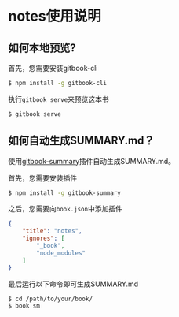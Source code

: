 # notes使用说明

## 如何本地预览?

首先，您需要安装gitbook-cli

```bash
$ npm install -g gitbook-cli
```

执行`gitbook serve`来预览这本书

```bash
$ gitbook serve
```

## 如何自动生成SUMMARY.md？

使用[gitbook-summary](https://github.com/imfly/gitbook-summary)插件自动生成SUMMARY.md。

首先，您需要安装插件

```bash
$ npm install -g gitbook-summary
```

之后，您需要向`book.json`中添加插件

```json
{
    "title": "notes",
    "ignores": [
        "_book",
        "node_modules"
    ]
}
```

最后运行以下命令即可生成SUMMARY.md

```bash
$ cd /path/to/your/book/
$ book sm
```

